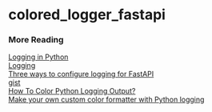 # colored_logger_fastapi

### More Reading

[Logging in Python](https://realpython.com/python-logging/#basic-configurations)<br>
[Logging](https://github.com/madkote/fastapi-plugins/blob/master/docs/logger.md)<br>
[Three ways to configure logging for FastAPI](https://www.codeschat.com/article/145.html)<br>
[gist](https://gist.github.com/hit9/5635505)<br>
[How To Color Python Logging Output?](https://betterstack.com/community/questions/how-to-color-python-logging-output/)<br>
[Make your own custom color formatter with Python logging](https://alexandra-zaharia.github.io/posts/make-your-own-custom-color-formatter-with-python-logging/)
